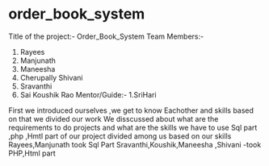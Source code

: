 # order_book_system
Title of the project:- Order_Book_System
Team Members:-
  1. Rayees
  2. Manjunath
  3. Maneesha
  4. Cherupally Shivani
  5. Sravanthi
  6. Sai Koushik Rao
 Mentor/Guide:-
      1.SriHari
      
First we introduced ourselves ,we get to know Eachother and  skills based on that we divided our work
We disscussed about what are the requirements to do projects and what are the skills we have to use
Sql part ,php ,Hmtl part of our project divided among us based on our skills
Rayees,Manjunath took Sql Part
Sravanthi,Koushik,Maneesha ,Shivani -took PHP,Html part
